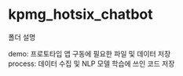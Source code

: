 # kpmg_hotsix_chatbot

폴더 설명  
  
demo: 프로토타입 앱 구동에 필요한 파일 및 데이터 저장  
process: 데이터 수집 및 NLP 모델 학습에 쓰인 코드 저장  
